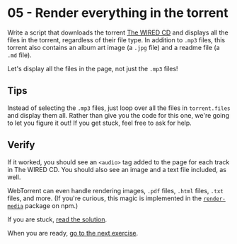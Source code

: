 # 05 - Render everything in the torrent

Write a script that downloads the torrent [The WIRED CD](https://webtorrent.io/torrents/wired-cd.torrent) and displays all the files in the torrent, regardless of their file type. In addition to `.mp3` files, this torrent also contains an album art image (a `.jpg` file) and a readme file (a `.md` file).

Let's display all the files in the page, not just the `.mp3` files!

## Tips

Instead of selecting the `.mp3` files, just loop over all the files in `torrent.files` and display them all. Rather than give you the code for this one, we're going to let you figure it out! If you get stuck, feel free to ask for help.

## Verify

If it worked, you should see an `<audio>` tag added to the page for each track in The WIRED CD. You should also see an image and a text file included, as well.

WebTorrent can even handle rendering images, `.pdf` files, `.html` files, `.txt` files, and more. (If you're curious, this magic is implemented in the [`render-media`](https://github.com/feross/render-media) package on npm.)

If you are stuck, [read the solution](https://codepen.io/ferossity/pen/OJyYKXw?editors=1010).

When you are ready, [go to the next exercise](06.md).
